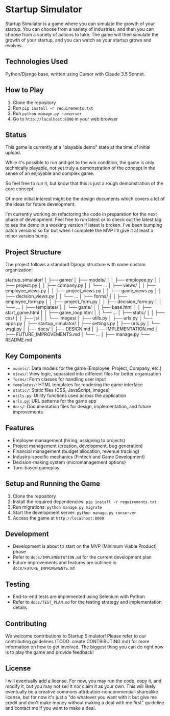 # Startup Simulator

Startup Simulator is a game where you can simulate the growth of your startup. 
You can choose from a variety of industries, and then you can choose from a variety of actions to take. 
The game will then simulate the growth of your startup, and you can watch as your startup grows and evolves.

## Technologies Used

Python/Django base, written using Cursor with Claude 3.5 Sonnet.

## How to Play

1. Clone the repository
2. Run `pip install -r requirements.txt`
3. Run `python manage.py runserver`
4. Go to `http://localhost:8000` in your web browser


## Status

This game is currently at a "playable demo" state at the time of initial upload.

While it's possible to run and get to the win condition, the game is only technically
playable, not yet truly a demonstration of the concept in the sense of an enjoyable
and complex game.

So feel free to run it, but know that this is just a rough demonstration of the core concept.

Of more initial interest might be the design documents which covers a lot of the ideas
for future development.

I'm currently working on refactoring the code in preparation for the next phase of development. Feel
free to run latest or to check out the latest tag to see the demo in a working version if latest is broken. I've been bumping patch versions so far but when I complete the MVP I'll give it at least a minor version bump.

## Project Structure

The project follows a standard Django structure with some custom organization:

startup_simulator/
│
├── game/
│ ├── models/
│ │ ├── employee.py
│ │ ├── project.py
│ │ ├── company.py
│ │ └── ...
│ ├── views/
│ │ ├── employee_views.py
│ │ ├── project_views.py
│ │ ├── game_views.py
│ │ ├── decision_views.py
│ │ └── ...
│ ├── forms/
│ │ ├── employee_form.py
│ │ ├── project_form.py
│ │ ├── decision_form.py
│ │ └── ...
│ ├── templates/
│ │ └── game/
│ │ ├── base.html
│ │ ├── start_game.html
│ │ ├── game_loop.html
│ │ └── ...
│ ├── static/
│ │ ├── css/
│ │ ├── js/
│ │ └── images/
│ ├── utils.py
│ ├── urls.py
│ └── apps.py
│
├── startup_simulator/
│ ├── settings.py
│ ├── urls.py
│ └── wsgi.py
│
├── docs/
│ ├── DESIGN.md
│ ├── IMPLEMENTATION.md
│ ├── FUTURE_IMPROVEMENTS.md
│ └── ...
│
├── manage.py
└── README.md


## Key Components

- `models/`: Data models for the game (Employee, Project, Company, etc.)
- `views/`: View logic, separated into different files for better organization
- `forms/`: Form classes for handling user input
- `templates/`: HTML templates for rendering the game interface
- `static/`: Static files (CSS, JavaScript, images)
- `utils.py`: Utility functions used across the application
- `urls.py`: URL patterns for the game app
- `docs/`: Documentation files for design, implementation, and future improvements

## Features

- Employee management (hiring, assigning to projects)
- Project management (creation, development, bug generation)
- Financial management (budget allocation, revenue tracking)
- Industry-specific mechanics (Fintech and Game Development)
- Decision-making system (micromanagement options)
- Turn-based gameplay

## Setup and Running the Game

1. Clone the repository
2. Install the required dependencies: `pip install -r requirements.txt`
3. Run migrations: `python manage.py migrate`
4. Start the development server: `python manage.py runserver`
5. Access the game at `http://localhost:8000`

## Development

- Development is about to start on the MVP (Minimum Viable Product) phase
- Refer to `docs/IMPLEMENTATION.md` for the current development plan
- Future improvements and features are outlined in `docs/FUTURE_IMPROVEMENTS.md`

## Testing

- End-to-end tests are implemented using Selenium with Python
- Refer to `docs/TEST_PLAN.md` for the testing strategy and implementation details

## Contributing

We welcome contributions to Startup Simulator! Please refer to our contributing guidelines (TODO: create CONTRIBUTING.md) for more information on how to get involved. The biggest thing you can do right now is to play the game and provide feedback!

## License

I will eventually add a license. For now, you may run the code, copy it, and modify it, but you may not sell it nor claim it as your own. This will likely eventually be a creative commons attribution-noncommercial-sharealike license, but for now it's just a "do whatever you want with it but give me credit and don't make money without making a deal with me first" guideline and contact me if you want to make a deal.